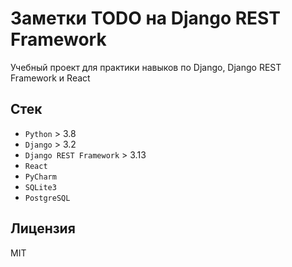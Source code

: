 # Заметки TODO на Django REST Framework

Учебный проект для практики навыков по Django, Django REST Framework и React

## Стек

* `Python` > 3.8
* `Django` > 3.2
* `Django REST Framework` > 3.13
* `React`
* `PyCharm`
* `SQLite3`
* `PostgreSQL`

## Лицензия

MIT
